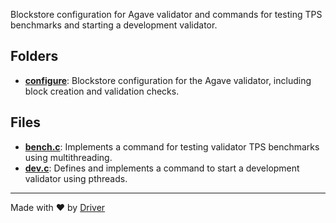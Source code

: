 <!--------------------------------------------------------------------------------->
<!-- IMPORTANT: This file is auto-generated by Driver (https://driver.ai). -------->
<!-- Manual edits may be overwritten on future commits. --------------------------->
<!--------------------------------------------------------------------------------->

Blockstore configuration for Agave validator and commands for testing TPS benchmarks and starting a development validator.

## Folders
- **[configure](configure/README.md)**: Blockstore configuration for the Agave validator, including block creation and validation checks.

## Files
- **[bench.c](bench.c.md)**: Implements a command for testing validator TPS benchmarks using multithreading.
- **[dev.c](dev.c.md)**: Defines and implements a command to start a development validator using pthreads.

---
Made with ❤️ by [Driver](https://www.driver.ai/)